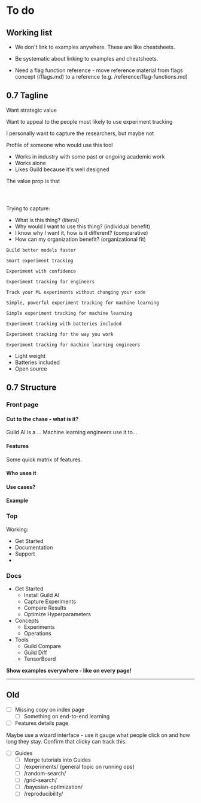 # To do

## Working list

- We don't link to examples anywhere. These are like cheatsheets.

- Be systematic about linking to examples and cheatsheets.

- Need a flag function reference - move reference material from flags
  concept (/flags.md) to a reference
  (e.g. /reference/flag-functions.md)

## 0.7 Tagline

Want strategic value

Want to appeal to the people most likely to use experiment tracking

I personally want to capture the researchers, but maybe not

Profile of someone who would use this tool

- Works in industry with some past or ongoing academic work
- Works alone
- Likes Guild because it's well designed

The value prop is that


```



```

Trying to capture:

- What is this thing? (literal)
- Why would I want to use this thing? (individual benefit)
- I know why I want it, how is it different? (comparative)
- How can my organization benefit? (organizational fit)


```
Build better models faster
```

```
Smart experiment tracking
```

```
Experiment with confidence
```

```
Experiment tracking for engineers
```

```
Track your ML experiments without changing your code
```

```
Simple, powerful experiment tracking for machine learning
```

```
Simple experiment tracking for machine learning
```

```
Experiment tracking with batteries included
```

```
Experiment tracking for the way you work
```

```
Experiment tracking for machine learning engineers
```

- Light weight
- Batteries included
- Open source


## 0.7 Structure

### Front page

#### Cut to the chase - what is it?

Guild AI is a ... Machine learning engineers use it to...

#### Features

Some quick matrix of features.

#### Who uses it

#### Use cases?

#### Example




### Top

Working:

- Get Started
- Documentation
- Support
- <icons>


### Docs

- Get Started
  - Install Guild AI
  - Capture Experiments
  - Compare Results
  - Optimize Hyperparameters
- Concepts
  - Experiments
  - Operations
- Tools
  - Guild Compare
  - Guild Diff
  - TensorBoard

**Show examples everywhere - like on every page!**

-------------------------------------------------------------------------

## Old

- [ ] Missing copy on index page
  - [ ] Something on end-to-end learning

- [ ] Features details page

Maybe use a wizard interface - use it gauge what people click on and
how long they stay. Confirm that clicky can track this.

- [ ] Guides
  - [ ] Merge tutorials into Guides
  - [ ] /experiments/ (general topic on running ops)
  - [ ] /random-search/
  - [ ] /grid-search/
  - [ ] /bayesian-optimization/
  - [ ] /reproducibility/
